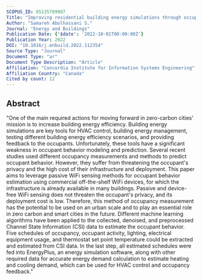 ```yaml
---
SCOPUS_ID: 85135709907
Title: "Improving residential building energy simulations through occupancy data derived from commercial off-the-shelf Wi-Fi sensing technology"
Author: "Samareh Abolhassani S."
Journal: "Energy and Buildings"
Publication Date: {'$date': '2022-10-01T00:00:00Z'}
Publication Year: 2022
DOI: "10.1016/j.enbuild.2022.112354"
Source Type: "Journal"
Document Type: "ar"
Document Type Description: "Article"
Affiliation: "Concordia Institute for Information Systems Engineering"
Affiliation Country: "Canada"
Cited by count: 12
---
```


## Abstract
"One of the main required actions for moving forward in zero-carbon cities’ mission is to increase building energy efficiency. Building energy simulations are key tools for HVAC control, building energy management, testing different building energy efficiency scenarios, and providing feedback to the occupants. Unfortunately, these tools have a significant weakness in occupant behavior modeling and prediction. Several recent studies used different occupancy measurements and methods to predict occupant behavior. However, they suffer from threatening the occupant's privacy and the high cost of their infrastructure and deployment. This paper aims to leverage passive WiFi sensing methods for occupant behavior estimation using commercial off-the-shelf WiFi devices, for which the infrastructure is already available in many buildings. Passive and device-free WiFi sensing does not threaten the occupant's privacy, and its deployment cost is low. Therefore, this method of occupancy measurement has the potential to be used on an urban scale and to play an essential role in zero carbon and smart cities in the future. Different machine learning algorithms have been applied to the collected, denoised, and preprocessed Channel State Information (CSI) data to estimate the occupant behavior. Five schedules of occupancy, occupant activity, lighting, electrical equipment usage, and thermostat set point temperature could be extracted and estimated from CSI data. In the last step, all estimated schedules were fed into EnergyPlus, an energy simulation software, along with other required data for accurate energy demand calculation to estimate heating and cooling demand, which can be used for HVAC control and occupancy feedback."
